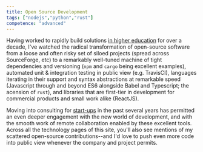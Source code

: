 ```yaml
---
title: Open Source Development
tags: ["nodejs","python","rust"]
competence: "advanced"
---
```


Having worked to rapidly build solutions [in higher education](/employment/alabama) for over a decade, I've watched the radical transformation of open-source software from a loose and often risky set of siloed projects (spread across SourceForge, etc) to a remarkably well-tuned machine of tight dependencies and versioning (`npm` and `cargo` being excellent examples), automated unit & integration testing in public view (e.g. TravisCI), languages iterating in their support and syntax abstractions at remarkable speed (Javascript through and beyond ES6 alongside Babel and Typescript; the acension of `rust`), and libraries that are first-tier in development for commercial products and small work alike (ReactJS). 

Moving into consulting for [start-ups](/employment/overlayai) in the past several years has permitted an even deeper engagement with the new world of development, and with the smooth work of remote collaboration enabled by these excellent tools. Across all the technology pages of this site, you'll also see mentions of my scattered open-source contributions--and I'd love to push even more code into public view whenever the company and project permits. 